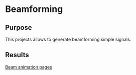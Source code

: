 # Beamforming

## Purpose
This projects allows to generate beamforming simple signals. 

## Results
[Beam animation pages](https://01ive.github.io/beamforming/)